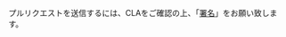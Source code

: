 プルリクエストを送信するには、CLAをご確認の上、「[署名](https://secure.echosign.com/public/hostedForm?formid=989X593M327X6W)」をお願い致します。
